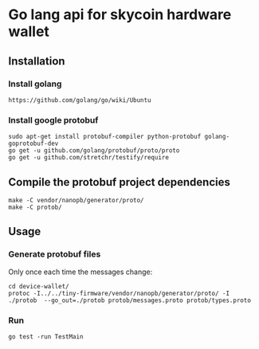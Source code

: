# Go lang api for skycoin hardware wallet

## Installation

### Install golang

    https://github.com/golang/go/wiki/Ubuntu

### Install google protobuf

    sudo apt-get install protobuf-compiler python-protobuf golang-goprotobuf-dev
    go get -u github.com/golang/protobuf/proto/proto
    go get -u github.com/stretchr/testify/require

## Compile the protobuf project dependencies

    make -C vendor/nanopb/generator/proto/
    make -C protob/

## Usage

### Generate protobuf files

Only once each time the messages change:

    cd device-wallet/ 
    protoc -I../../tiny-firmware/vendor/nanopb/generator/proto/ -I ./protob  --go_out=./protob protob/messages.proto protob/types.proto

### Run

    go test -run TestMain
